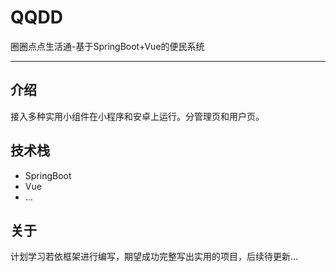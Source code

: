 # QQDD
圈圈点点生活通-基于SpringBoot+Vue的便民系统

---

## 介绍
接入多种实用小组件在小程序和安卓上运行。分管理页和用户页。

## 技术栈
- SpringBoot
- Vue
- ...

## 关于
计划学习若依框架进行编写，期望成功完整写出实用的项目，后续待更新...
